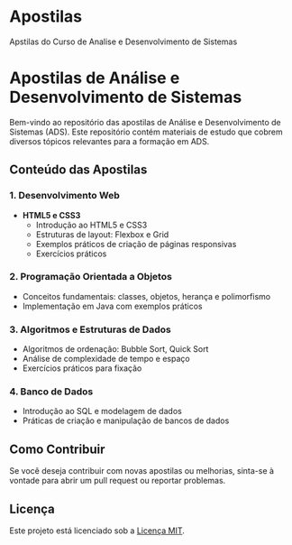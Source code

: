 # Apostilas
Apstilas do Curso de Analise e Desenvolvimento de Sistemas
# Apostilas de Análise e Desenvolvimento de Sistemas

Bem-vindo ao repositório das apostilas de Análise e Desenvolvimento de Sistemas (ADS). Este repositório contém materiais de estudo que cobrem diversos tópicos relevantes para a formação em ADS.

## Conteúdo das Apostilas

### 1. Desenvolvimento Web
- **HTML5 e CSS3**
  - Introdução ao HTML5 e CSS3
  - Estruturas de layout: Flexbox e Grid
  - Exemplos práticos de criação de páginas responsivas
  - Exercícios práticos

### 2. Programação Orientada a Objetos
- Conceitos fundamentais: classes, objetos, herança e polimorfismo
- Implementação em Java com exemplos práticos

### 3. Algoritmos e Estruturas de Dados
- Algoritmos de ordenação: Bubble Sort, Quick Sort
- Análise de complexidade de tempo e espaço
- Exercícios práticos para fixação

### 4. Banco de Dados
- Introdução ao SQL e modelagem de dados
- Práticas de criação e manipulação de bancos de dados

## Como Contribuir

Se você deseja contribuir com novas apostilas ou melhorias, sinta-se à vontade para abrir um pull request ou reportar problemas.

## Licença

Este projeto está licenciado sob a [Licença MIT](LICENSE).

